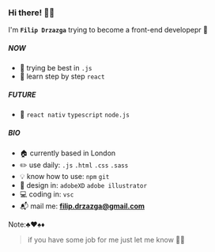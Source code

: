 ### Hi there! :vampire::sparkles:

I'm **`Filip Drzazga`** trying to become a front-end developepr :dart:

##### NOW
- :blossom: trying be best in `.js`
- :seedling: learn step by step `react`

##### FUTURE
- :crystal_ball: `react nativ` `typescript` `node.js`

##### BIO
- :house: currently based in London
- :pencil2: use daily: `.js` `.html` `.css` `.sass`
- :bulb: know how to use: `npm` `git`
- :art: design in: `adobeXD` `adobe illustrator`
- :computer: coding in: `vsc`
- :mailbox_with_mail: mail me: **filip.drzazga@gmail.com**

Note::clubs::hearts::spades::diamonds:
> if you have some job for me just let me know :speech_balloon::tongue:
